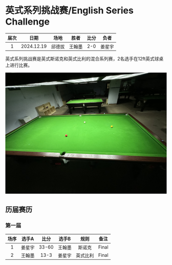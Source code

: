 # 英式系列挑战赛/English Series Challenge

| 届次 | 日期        | 场地   | 胜者   | 比分 | 负者  |
| :--: | :--------: | :----: | :---: | :--: | :---: |
| 1    | 2024.12.19 | 邱德拔 | 王翰墨 | 2-0 | 姜星宇 |

英式系列挑战赛是英式斯诺克和英式比利的混合系列赛，2名选手在12ft英式球桌上进行比赛。

![](./img/english_series_challenge.jpg)

## 历届赛历

### 第一届

| 场序 | 选手A  | 比分  | 选手B   | 规则       | 备注  |
| :--: | :---: | :---: | :----: | :--------: | :---: |
| 1    | 姜星宇 | 33-60 | 王翰墨 | 斯诺克     | Final |
| 2    | 王翰墨 | 13-3  | 姜星宇 | 英式比利   | Final |

